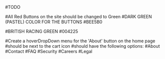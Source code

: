 #TODO




#All Red Buttons on the site should be changed to Green
#DARK GREEN (PASTEL) COLOR FOR THE BUTTONS
#BEE5B0

#BRITISH RACING GREEN
#004225

#Create a hoverDropDown menu for the 'About' button on the home page
#should be next to the cart icon
#should have the following options:
#About
#Contact
#FAQ
#Security
#Careers
#Legal